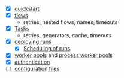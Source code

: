 
- [x] [quickstart](https://docs.prefect.io/v3/get-started/quickstart)
- [x] [flows](https://docs.prefect.io/v3/develop/write-flows#write-and-run-flows)
  - retries, nested flows, names, timeouts
- [x] [Tasks](https://docs.prefect.io/v3/develop/write-tasks#write-and-run-tasks)
  - retries, generators, cache, timeouts
- [x] [deploying runs](https://docs.prefect.io/v3/deploy/infrastructure-concepts/deploy-via-python)
  - [x] [Scheduling of runs](https://docs.prefect.io/v3/automate/add-schedules)
- [x] [worker pools](https://docs.prefect.io/v3/deploy/infrastructure-concepts/workers#learn-about-workers) and [process worker pools](https://prefect-python-sdk-docs.netlify.app/prefect/workers/process/)
- [x] [authentication](https://docs.prefect.io/v3/develop/settings-and-profiles#security-settings)
- [ ] [configuration files](https://docs.prefect.io/v3/develop/settings-and-profiles#env-file)
